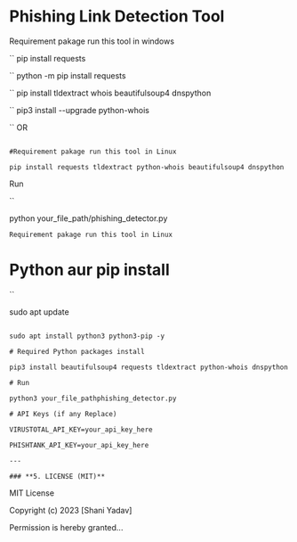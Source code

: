 


# Phishing Link Detection Tool

Requirement pakage run this tool in windows

``
pip install requests

``
python -m pip install requests

``
pip install tldextract whois beautifulsoup4 dnspython

``
pip3 install --upgrade python-whois

``
OR

```

#Requirement pakage run this tool in Linux

pip install requests tldextract python-whois beautifulsoup4 dnspython

```

Run

``

 python your_file_path/phishing_detector.py

```text
Requirement pakage run this tool in Linux

```

# Python aur pip install

``

sudo apt update

```text

sudo apt install python3 python3-pip -y

# Required Python packages install

pip3 install beautifulsoup4 requests tldextract python-whois dnspython

# Run

python3 your_file_pathphishing_detector.py

# API Keys (if any Replace)

VIRUSTOTAL_API_KEY=your_api_key_here

PHISHTANK_API_KEY=your_api_key_here

---

### **5. LICENSE (MIT)**

```

MIT License

Copyright (c) 2023 [Shani Yadav]

Permission is hereby granted...



